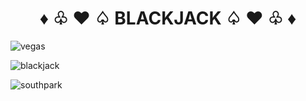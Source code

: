 <h1 style="text-align: center;">♦︎ ♧ ♥︎ ♤ BLACKJACK ♤ ♥︎ ♧ ♦︎</h1>

![vegas](https://media.giphy.com/media/ShZ1AHZ1AKyt2/giphy.gif)

![blackjack](https://www.pinnacle.com/Cms_Data/Contents/Guest/Media/betting-articles/casino/Blackjack/article-how-to-play-blackjack-hero.jpg)


![southpark](https://media.giphy.com/media/26ufcZICbgCSGe5sQ/giphy.gif)
